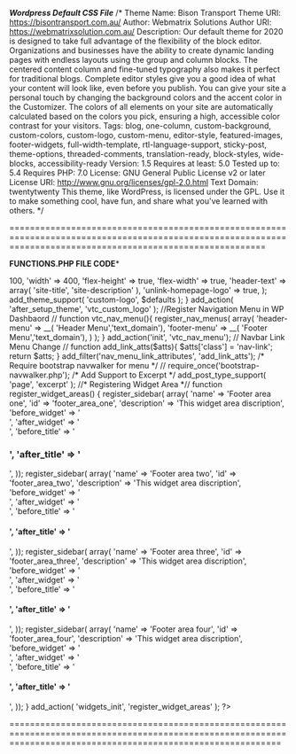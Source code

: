 *****Wordpress Default CSS File*****
/*
Theme Name: Bison Transport
Theme URI: https://bisontransport.com.au/
Author: Webmatrix Solutions
Author URI: https://webmatrixsolution.com.au/
Description: Our default theme for 2020 is designed to take full advantage of the flexibility of the block editor. Organizations and businesses have the ability to create dynamic landing pages with endless layouts using the group and column blocks. The centered content column and fine-tuned typography also makes it perfect for traditional blogs. Complete editor styles give you a good idea of what your content will look like, even before you publish. You can give your site a personal touch by changing the background colors and the accent color in the Customizer. The colors of all elements on your site are automatically calculated based on the colors you pick, ensuring a high, accessible color contrast for your visitors.
Tags: blog, one-column, custom-background, custom-colors, custom-logo, custom-menu, editor-style, featured-images, footer-widgets, full-width-template, rtl-language-support, sticky-post, theme-options, threaded-comments, translation-ready, block-styles, wide-blocks, accessibility-ready
Version: 1.5
Requires at least: 5.0
Tested up to: 5.4
Requires PHP: 7.0
License: GNU General Public License v2 or later
License URI: http://www.gnu.org/licenses/gpl-2.0.html
Text Domain: twentytwenty
This theme, like WordPress, is licensed under the GPL.
Use it to make something cool, have fun, and share what you've learned with others.
*/

==============================================================================================================================================================

****FUNCTIONS.PHP FILE CODE*****

<?php 

// WP Theme Supports (Basic Theme Setup function) //

function vtc_theme_support(){

	add_theme_support('title-tag');

	add_theme_support('post-thumbnails');

	add_image_size('home-featured', 680, 400, array('center', 'center'));
	 
};
add_action('after_theme_setup', 'vtc_theme_support');

add_theme_support( 'post-thumbnails' ); 	

// Custom Logo //

function vtc_custom_logo() {
    $defaults = array(
        'height'               => 100,
        'width'                => 400,
        'flex-height'          => true,
        'flex-width'           => true,
        'header-text'          => array( 'site-title', 'site-description' ),
        'unlink-homepage-logo' => true, 
    );
 
    add_theme_support( 'custom-logo', $defaults );
}
 
add_action( 'after_setup_theme', 'vtc_custom_logo' );

//Register Navigation Menu in WP Dashbaord //

function vtc_nav_menu(){

	register_nav_menus(
     array(
      'header-menu' => __( 'Header Menu','text_domain'),
      'footer-menu' => __( 'Footer Menu','text_domain'),
     )
   );
}

add_action('init', 'vtc_nav_menu');

// Navbar Link Menu Change // 

function add_link_atts($atts){

$atts['class'] = 'nav-link';
return $atts;

}

add_filter('nav_menu_link_attributes', 'add_link_atts');

/* Require bootstrap navwalker for menu */

// require_once('bootstrap-navwalker.php');


/* Add Support to Excerpt */

add_post_type_support( 'page', 'excerpt' );

//* Registering Widget Area *//

function register_widget_areas() {

    register_sidebar( array(
      'name'          => 'Footer area one',
      'id'            => 'footer_area_one',
      'description'   => 'This widget area discription',
      'before_widget' => '<div class="footer-inner-wrap">',
      'after_widget'  => '</div>',
      'before_title'  => '<h3>',
      'after_title'   => '</h3>',
    ));
  
    register_sidebar( array(
      'name'          => 'Footer area two',
      'id'            => 'footer_area_two',
      'description'   => 'This widget area discription',
      'before_widget' => '<div class="contact-det-list"><span><i class="fa fa-map-marker" aria-hidden="true"></i></span>',
      'after_widget'  => '</div>',
      'before_title'  => '<h4>',
      'after_title'   => '</h4>',
    ));

    register_sidebar( array(
        'name'          => 'Footer area three',
        'id'            => 'footer_area_three',
        'description'   => 'This widget area discription',
        'before_widget' => '<div class="contact-det-list"><span><i class="fa fa fa-phone" aria-hidden="true"></i></span>',
        'after_widget'  => '</div>',
        'before_title'  => '<h4>',
        'after_title'   => '</h4>',
      ));

      
      register_sidebar( array(
        'name'          => 'Footer area four',
        'id'            => 'footer_area_four',
        'description'   => 'This widget area discription',
        'before_widget' => '<div class="contact-det-list"><span><i class="fa fa fa-envelope" aria-hidden="true"></i></span>',
        'after_widget'  => '</div>',
        'before_title'  => '<h4>',
        'after_title'   => '</h4>',
      ));
  

  }
  
  add_action( 'widgets_init', 'register_widget_areas' );

?>

=================================================================================================================================================================



